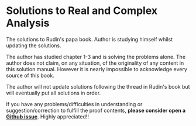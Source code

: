 # Solutions to Real and Complex Analysis
The solutions to Rudin's papa book. Author is studying himself whilst updating the solutions.

The author has studied chapter 1-3 and is solving the problems alone. The author does not claim, on any situation, of
the originality of any content in this solution manual. However it is nearly impossible to acknowledge every source of this
book.

The author will not update solutions following the thread in Rudin's book but will eventually put all solutions in order.

If you have any problems/difficulties in understanding or suggestion/correction to fulfill the proof contents, **please consider open a [Github issue](https://github.com/AstrickHarren/Solutions-to-Real-and-Complex-Analysis/issues)**. Highly appreciated!!

